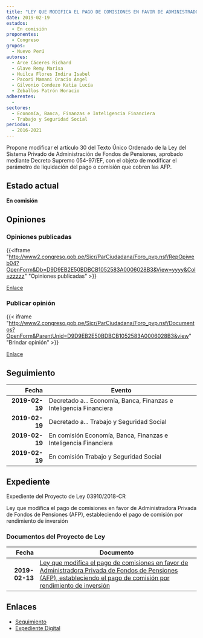 ```yaml
---
title: "LEY QUE MODIFICA EL PAGO DE COMISIONES EN FAVOR DE ADMINISTRADORA PRIVADA DE FONDO DE PENSIONES (AFP), ESTABLECIENDO EL PAGO DE COMISIÓN POR RENDIMIENTO DE INVERSIÓN"
date: 2019-02-19
estados: 
  - En comisión
proponentes: 
  - Congreso
grupos: 
  - Nuevo Perú
autores: 
  - Arce Cáceres Richard
  - Glave Remy Marisa
  - Huilca Flores Indira Isabel
  - Pacori Mamani Oracio Ángel
  - Gilvonio Condezo Katia Lucía
  - Zeballos Patrón Horacio
adherentes: 
  - 
sectores: 
  - Economía, Banca, Finanzas e Inteligencia Financiera
  - Trabajo y Seguridad Social
periodos: 
  - 2016-2021
---
```


Propone modificar el artículo 30 del Texto Único Ordenado de la Ley del Sistema Privado de Administración de Fondos de Pensiones, aprobado mediante Decreto Supremo 054-97/EF, con el objeto de modificar el parámetro de liquidación del pago o comisión que cobren las AFP.


## Estado actual

**En comisión**

## Opiniones

### Opiniones publicadas

{{<iframe "http://www2.congreso.gob.pe/Sicr/ParCiudadana/Foro_pvp.nsf/RepOpiweb04?OpenForm&Db=D9D9EB2E50BDBCB1052583A0006028B3&View=yyyy&Col=zzzzz" "Opiniones publicadas" >}}

[Enlace](http://www2.congreso.gob.pe/Sicr/ParCiudadana/Foro_pvp.nsf/RepOpiweb04?OpenForm&Db=D9D9EB2E50BDBCB1052583A0006028B3&View=yyyy&Col=zzzzz)
### Publicar opinión

{{< iframe "http://www2.congreso.gob.pe/Sicr/ParCiudadana/Foro_pvp.nsf/Documentos?OpenForm&ParentUnid=D9D9EB2E50BDBCB1052583A0006028B3&view" "Brindar opinión" >}}

[Enlace](http://www2.congreso.gob.pe/Sicr/ParCiudadana/Foro_pvp.nsf/Documentos?OpenForm&ParentUnid=D9D9EB2E50BDBCB1052583A0006028B3&view)

## Seguimiento

| Fecha | Evento |
|------:|--------|
| **2019-02-19** | Decretado a... Economía, Banca, Finanzas e Inteligencia Financiera|
| **2019-02-19** | Decretado a... Trabajo y Seguridad Social|
| **2019-02-19** | En comisión Economía, Banca, Finanzas e Inteligencia Financiera|
| **2019-02-19** | En comisión Trabajo y Seguridad Social|


## Expediente

Expediente del Proyecto de Ley 03910/2018-CR

Ley que modifica el pago de comisiones en favor de Administradora Privada de Fondos de Pensiones (AFP), estableciendo el pago de comisión por rendimiento de inversión


### Documentos del Proyecto de Ley

| Fecha | Documento |
|------:|--------|
| **2019-02-13** | [Ley que modifica el pago de comisiones en favor de Administradora Privada de Fondos de Pensiones (AFP), estableciendo el pago de comisión por rendimiento de inversión](http://www.leyes.congreso.gob.pe/Documentos/2016_2021/Proyectos_de_Ley_y_de_Resoluciones_Legislativas/PL0391020190213..pdf) |

## Enlaces 

- [Seguimiento](http://www2.congreso.gob.pe/Sicr/TraDocEstProc/CLProLey2016.nsf/f7fff46988ca05b1052578e100829cc7/f5d833e4233a6985052583a1000016e9?OpenDocument)
- [Expediente Digital](http://www2.congreso.gob.pe/Sicr/TraDocEstProc/CLProLey2016.nsf/f7fff46988ca05b1052578e100829cc7/f5d833e4233a6985052583a1000016e9?OpenDocument&Click=05257FB7005EB655.eb71d0cf91d8294e05256cdf006b5706/$Body/0.1C6C)
